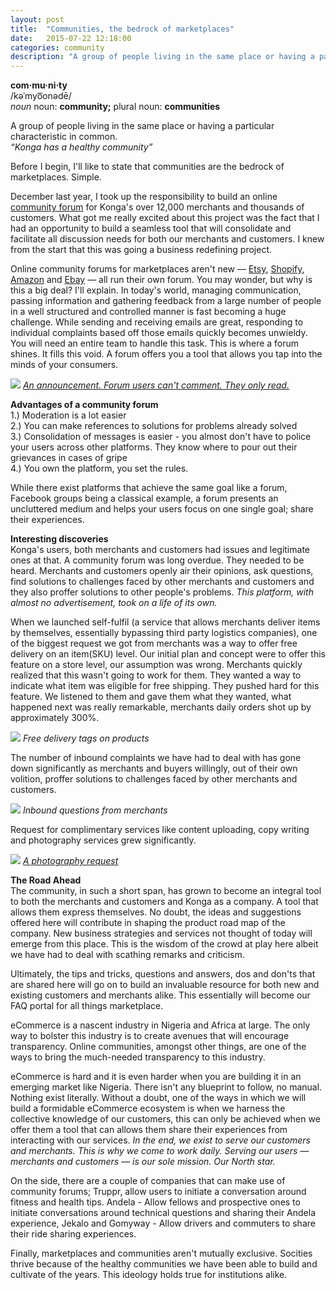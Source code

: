 ```yaml
---
layout: post
title:  "Communities, the bedrock of marketplaces"
date:   2015-07-22 12:18:00
categories: community
description: "A group of people living in the same place or having a particular characteristic in common."
---
```

<p>
<strong>com·mu·ni·ty</strong><br/>
/kəˈmyo͞onədē/<br>
<em>noun</em>
noun: <strong>community;</strong> plural noun: <strong>communities</strong><br/>

A group of people living in the same place or having a particular characteristic in common.<br/>
<span class="text-muted"><em>&#8220;Konga has a healthy community&#8221;</em></span>
</p>

Before I begin, I'll like to state that communities are the bedrock of marketplaces. Simple.

December last year, I took up the responsibility to build an online <a href="http://community.konga.com" target="_blank">community forum</a> for Konga's over 12,000 merchants and thousands of customers. What got me really excited about this project was the fact that I had an opportunity to build a seamless tool that will consolidate and facilitate all discussion needs for both our merchants and customers. I knew from the start that this was going a business redefining project.

Online community forums for marketplaces aren't new &mdash; <a href="https://www.etsy.com/forums" target="_blank">Etsy</a>, <a href="https://ecommerce.shopify.com/forums" target="_blank">Shopify</a>, <a href="https://sellercentral.amazon.com/forums/index.jspa" target="_blank">Amazon</a> and <a href="http://community.ebay.com/" target="_blank">Ebay</a> &mdash; all run their own forum. You may wonder, but why is this a big deal? I'll explain. In today's world, managing communication, passing information and gathering feedback from a large number of people in a well structured and controlled manner is fast becoming a huge challenge. While sending and receiving emails are great, responding to individual complaints based off those emails quickly becomes unwieldy. You will need an entire team to handle this task. This is where a forum shines. It fills this void. A forum offers you a tool that allows you tap into the minds of your consumers.

<img src="{{ site.url }}/assets/article_images/communities/announcement.png"/>
<span class="text-muted"><em><a href="http://community.konga.com/thread/introducing-the-new-order-life-cycle-on-konga-mall">An announcement. Forum users can't comment. They only read.</a></em></span>

<strong>Advantages of a community forum</strong><br/>
1.) Moderation is a lot easier<br/>
2.) You can make references to solutions for problems already solved<br/>
3.) Consolidation of messages is easier - you almost don't have to police your users across other platforms. They know where to pour out their grievances in cases of gripe<br/>
4.) You own the platform, you set the rules. 

While there exist platforms that achieve the same goal like a forum, Facebook groups being a classical example, a forum presents an uncluttered medium and helps your users focus on one single goal; share their experiences. 

<strong>Interesting discoveries</strong><br/>
Konga's users, both merchants and customers had issues and legitimate ones at that. A community forum was long overdue. They needed to be heard. Merchants and customers openly air their opinions, ask questions, find solutions to challenges faced by other merchants and customers and they also proffer solutions to other people's problems. <em>This platform, with almost no advertisement, took on a life of its own.</em>

When we launched self-fulfil (a service that allows merchants deliver items by themselves, essentially bypassing third party logistics companies), one of the biggest request we got from merchants was a way to offer free delivery on an item(SKU) level. Our initial plan and concept were to offer this feature on a store level, our assumption was wrong. Merchants quickly realized that this wasn't going to work for them. They wanted a way to indicate what item was eligible for free shipping. They pushed hard for this feature. We listened to them and gave them what they wanted, what happened next was really remarkable, merchants daily orders shot up by approximately 300%.

<img src="{{ site.url }}/assets/article_images/communities/free-delivery.png"/>
<span class="text-muted"><em>Free delivery tags on products</em></span>

The number of inbound complaints we have had to deal with has gone down significantly as merchants and buyers willingly, out of  their own volition, proffer solutions to challenges faced by other merchants and customers.

<img src="{{ site.url }}/assets/article_images/communities/how-do-i-ship.png"/>
<span class="text-muted"><em>Inbound questions from merchants</em></span>

Request for complimentary services like content uploading, copy writing and photography services grew significantly.

<img src="{{ site.url }}/assets/article_images/communities/photo.png"/>
<span class="text-muted"><em><a href="http://community.konga.com/thread/i-need-a-konga-certified-photographer-in-my-area">A photography request</a></em></span>

<strong>The Road Ahead</strong><br/>
The community, in such a short span, has grown to become an integral tool to both the merchants and customers and Konga as a company. A tool that allows them express themselves. No doubt, the ideas and suggestions offered here will contribute in shaping the product road map of the company. New business strategies and services not thought of today will emerge from this place. This is the wisdom of the crowd at play here albeit we have had to deal with scathing remarks and criticism.

Ultimately, the tips and tricks, questions and answers, dos and don'ts that are shared here will go on to build an invaluable resource for both new and existing customers and merchants alike. This essentially will become our FAQ portal for all things marketplace.

eCommerce is a nascent industry in Nigeria and Africa at large. The only way to bolster this industry is to create avenues that will encourage transparency. Online communities, amongst other things, are one of the ways to bring the much-needed transparency to this industry.

eCommerce is hard and it is even harder when you are building it in an emerging market like Nigeria. There isn't any blueprint to follow, no manual. Nothing exist literally. Without a doubt, one of the ways in which we will build a formidable eCommerce ecosystem is when we harness the collective knowledge of our customers, this can only be achieved when we offer them a tool that can allows them share their experiences from interacting with our services. <em>In the end, we exist to serve our customers and merchants. This is why we come to work daily. Serving our users &mdash; merchants and customers &mdash; is our sole mission. Our North star.</em>

On the side, there are a couple of companies that can make use of community forums; Truppr, allow users to initiate a conversation around fitness and health tips. Andela - Allow fellows and prospective ones to initiate conversations around technical questions and sharing their Andela experience, Jekalo and Gomyway - Allow drivers and commuters to share their ride sharing experiences.

Finally, marketplaces and communities aren't mutually exclusive. Socities thrive because of the healthy communities
we have been able to build and cultivate of the years. This ideology holds true for institutions alike.
